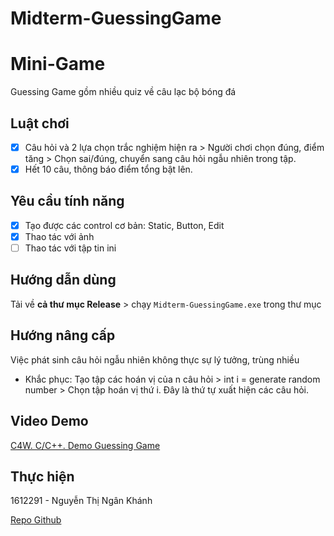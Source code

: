 # Midterm-GuessingGame

# Mini-Game

Guessing Game gồm nhiều quiz về câu lạc bộ bóng đá

## Luật chơi
- [x] Câu hỏi và 2 lựa chọn trắc nghiệm hiện ra > Người chơi chọn đúng, điểm tăng > Chọn sai/đúng, chuyển sang câu hỏi ngẫu nhiên trong tập.
- [x] Hết 10 câu, thông báo điểm tổng bật lên.

## Yêu cầu tính năng
- [x] Tạo được các control cơ bản: Static, Button, Edit
- [x] Thao tác với ảnh
- [ ] Thao tác với tập tin ini

## Hướng dẫn dùng
Tải về **cả thư mục Release** > chạy `Midterm-GuessingGame.exe` trong thư mục

## Hướng nâng cấp
Việc phát sinh câu hỏi ngẫu nhiên không thực sự lý tưởng, trùng nhiều
- Khắc phục: Tạo tập các hoán vị của n câu hỏi > int i = generate random number > Chọn tập hoán vị thứ i. Đây là thứ tự xuất hiện các câu hỏi.

## Video Demo
[C4W. C/C++. Demo Guessing Game](https://www.youtube.com/watch?v=hWyso8tyvTU)


## Thực hiện
1612291 - Nguyễn Thị Ngân Khánh

[Repo Github](https://github.com/ngankhanh98/Midterm-GuessingGame/)
